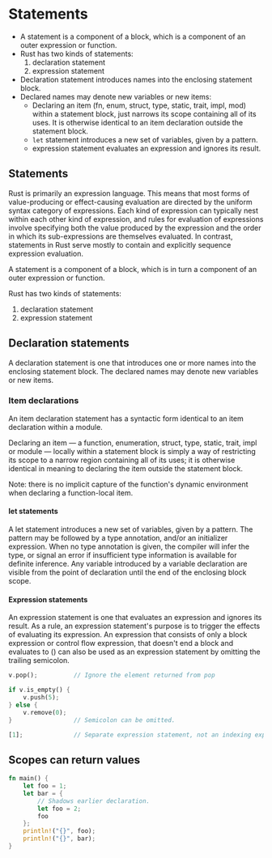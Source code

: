 # Statements

- A statement is a component of a block, which is a component of an outer expression or function.
- Rust has two kinds of statements:
  1. declaration statement
  2. expression statement
- Declaration statement introduces names into the enclosing statement block.
- Declared names may denote new variables or new items:
  - Declaring an item (fn, enum, struct, type, static, trait, impl, mod) within a statement block, just narrows its scope containing all of its uses. It is otherwise identical to an item declaration outside the statement block.
  - `let` statement introduces a new set of variables, given by a pattern.
  - expression statement evaluates an expression and ignores its result.



## Statements
Rust is primarily an expression language. This means that most forms of value-producing or effect-causing evaluation are directed by the uniform syntax category of expressions. Each kind of expression can typically nest within each other kind of expression, and rules for evaluation of expressions involve specifying both the value produced by the expression and the order in which its sub-expressions are themselves evaluated. In contrast, statements in Rust serve mostly to contain and explicitly sequence expression evaluation.

A statement is a component of a block, which is in turn a component of an outer expression or function.

Rust has two kinds of statements:
1. declaration statement
2. expression statement



## Declaration statements

A declaration statement is one that introduces one or more names into the enclosing statement block. The declared names may denote new variables or new items.

### Item declarations
An item declaration statement has a syntactic form identical to an item declaration within a module.

Declaring an item — a function, enumeration, struct, type, static, trait, impl or module — locally within a statement block is simply a way of restricting its scope to a narrow region containing all of its uses; it is otherwise identical in meaning to declaring the item outside the statement block.

Note: there is no implicit capture of the function's dynamic environment when declaring a function-local item.


#### let statements
A let statement introduces a new set of variables, given by a pattern. The pattern may be followed by a type annotation, and/or an initializer expression. When no type annotation is given, the compiler will infer the type, or signal an error if insufficient type information is available for definite inference. Any variable introduced by a variable declaration are visible from the point of declaration until the end of the enclosing block scope.


#### Expression statements
An expression statement is one that evaluates an expression and ignores its result. As a rule, an expression statement's purpose is to trigger the effects of evaluating its expression. An expression that consists of only a block expression or control flow expression, that doesn't end a block and evaluates to () can also be used as an expression statement by omitting the trailing semicolon.

```rust
v.pop();          // Ignore the element returned from pop

if v.is_empty() {
    v.push(5);
} else {
    v.remove(0);
}                 // Semicolon can be omitted.

[1];              // Separate expression statement, not an indexing expression.
```



## Scopes can return values

```rust
fn main() {
    let foo = 1;
    let bar = {
        // Shadows earlier declaration.
        let foo = 2;
        foo
    };
    println!("{}", foo);
    println!("{}", bar);
}
```

